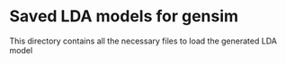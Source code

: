 # Saved LDA models for gensim

This directory contains all the necessary files to load the generated LDA model
